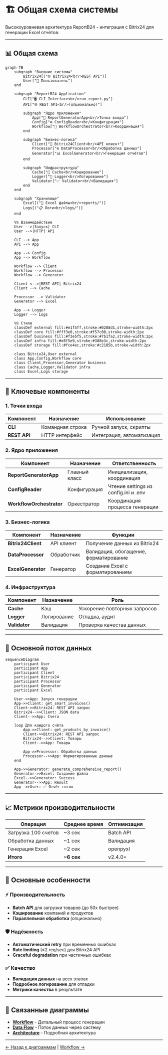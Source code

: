 # 🏗️ Общая схема системы

Высокоуровневая архитектура ReportB24 - интеграция с Bitrix24 для генерации Excel отчётов.

---

## 📊 Общая схема

```mermaid
graph TB
    subgraph "Внешние системы"
        Bitrix24[("🌐 Bitrix24<br/>REST API")]
        User["👤 Пользователь"]
    end
    
    subgraph "ReportB24 Application"
        CLI["🖥️ CLI Interface<br/>run_report.py"]
        API["🌐 REST API<br/>(опционально)"]
        
        subgraph "Ядро приложения"
            App["🎯 ReportGeneratorApp<br/>Точка входа"]
            Config["⚙️ ConfigReader<br/>Конфигурация"]
            Workflow["🔄 WorkflowOrchestrator<br/>Координация"]
        end
        
        subgraph "Бизнес-логика"
            Client["📡 Bitrix24Client<br/>API клиент"]
            Processor["⚙️ DataProcessor<br/>Обработка данных"]
            Generator["📊 ExcelGenerator<br/>Генерация отчётов"]
        end
        
        subgraph "Инфраструктура"
            Cache["💾 Cache<br/>Кэширование"]
            Logger["📝 Logger<br/>Логирование"]
            Validator["✅ Validator<br/>Валидация"]
        end
    end
    
    subgraph "Хранилище"
        Excel[("📄 Excel файлы<br/>reports/")]
        Logs[("📋 Логи<br/>logs/")]
    end
    
    %% Взаимодействие
    User -->|Запуск| CLI
    User -->|HTTP| API
    
    CLI --> App
    API --> App
    
    App --> Config
    App --> Workflow
    
    Workflow --> Client
    Workflow --> Processor
    Workflow --> Generator
    
    Client <-->|REST API| Bitrix24
    Client --> Cache
    
    Processor --> Validator
    Generator --> Excel
    
    App --> Logger
    Logger --> Logs
    
    %% Стили
    classDef external fill:#e1f5ff,stroke:#0288d1,stroke-width:2px
    classDef core fill:#fff3e0,stroke:#f57c00,stroke-width:2px
    classDef business fill:#f3e5f5,stroke:#7b1fa2,stroke-width:2px
    classDef infra fill:#e8f5e9,stroke:#388e3c,stroke-width:2px
    classDef storage fill:#fce4ec,stroke:#c2185b,stroke-width:2px
    
    class Bitrix24,User external
    class App,Config,Workflow core
    class Client,Processor,Generator business
    class Cache,Logger,Validator infra
    class Excel,Logs storage
```

---

## 🔑 Ключевые компоненты

### 1. **Точки входа**

| Компонент | Назначение | Использование |
|-----------|-----------|---------------|
| **CLI** | Командная строка | Ручной запуск, скрипты |
| **REST API** | HTTP интерфейс | Интеграция, автоматизация |

### 2. **Ядро приложения**

| Компонент | Назначение | Ответственность |
|-----------|-----------|-----------------|
| **ReportGeneratorApp** | Главный класс | Инициализация, координация |
| **ConfigReader** | Конфигурация | Чтение settings из config.ini и .env |
| **WorkflowOrchestrator** | Оркестратор | Координация процесса генерации |

### 3. **Бизнес-логика**

| Компонент | Назначение | Функции |
|-----------|-----------|---------|
| **Bitrix24Client** | API клиент | Получение данных из Bitrix24 |
| **DataProcessor** | Обработчик | Валидация, обогащение, форматирование |
| **ExcelGenerator** | Генератор | Создание Excel с форматированием |

### 4. **Инфраструктура**

| Компонент | Назначение | Роль |
|-----------|-----------|------|
| **Cache** | Кэш | Ускорение повторных запросов |
| **Logger** | Логирование | Отладка, аудит |
| **Validator** | Валидация | Проверка качества данных |

---

## 🔄 Основной поток данных

```mermaid
sequenceDiagram
    participant User
    participant App
    participant Client
    participant Bitrix24
    participant Processor
    participant Generator
    participant Excel

    User->>App: Запуск генерации
    App->>Client: get_smart_invoices()
    Client->>Bitrix24: REST API запрос
    Bitrix24-->>Client: JSON data
    Client-->>App: Счета
    
    loop Для каждого счёта
        App->>Client: get_products_by_invoice()
        Client->>Bitrix24: REST API запрос
        Bitrix24-->>Client: Товары
        Client-->>App: Товары
        
        App->>Processor: Обработка данных
        Processor-->>App: Форматированные данные
    end
    
    App->>Generator: generate_comprehensive_report()
    Generator->>Excel: Создание файла
    Excel-->>Generator: Success
    Generator-->>App: Result
    App-->>User: ✅ Отчёт готов
```

---

## 📈 Метрики производительности

| Операция | Среднее время | Оптимизация |
|----------|--------------|-------------|
| Загрузка 100 счетов | ~3 сек | Batch API |
| Обработка данных | ~1 сек | Валидация |
| Генерация Excel | ~2 сек | openpyxl |
| **Итого** | **~6 сек** | v2.4.0+ |

---

## 🎯 Основные особенности

### ⚡ Производительность
- **Batch API** для загрузки товаров (до 50x быстрее)
- **Кэширование** компаний и продуктов
- **Параллельная обработка** (опционально)

### 🛡️ Надёжность
- **Автоматический retry** при временных ошибках
- **Rate limiting** (≤2 req/sec) для Bitrix24 API
- **Graceful degradation** при частичных ошибках

### ✅ Качество
- **Валидация данных** на всех этапах
- **Подробное логирование** для отладки
- **Метрики качества** в результате

---

## 🔗 Связанные диаграммы

- **[Workflow](workflow.md)** - Детальный процесс генерации
- **[Data Flow](data-flow.md)** - Поток данных через систему
- **[Architecture](architecture.md)** - Подробная архитектура

---

[← Назад к диаграммам](index.md) | [Workflow →](workflow.md)
